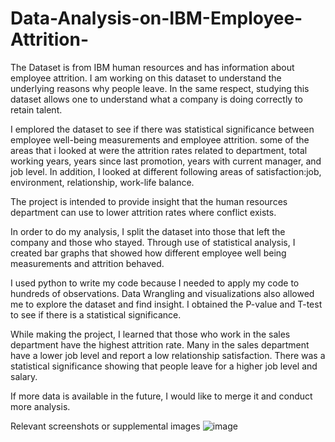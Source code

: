 # Data-Analysis-on-IBM-Employee-Attrition-
The Dataset is from IBM human resources and has information about employee attrition. I am working on this dataset to understand the underlying reasons why people leave.
In the same respect, studying this dataset allows one to understand what a company is doing correctly to retain talent. 

I emplored the dataset to see if there was statistical significance between employee well-being measurements and employee attrition. 
some of the areas that i looked at were the attrition rates related to department, total working years, years since last promotion, years with current manager, and job level. 
In addition, I looked at different following areas of satisfaction:job, environment, relationship, work-life balance.

The project is intended to provide insight that the human resources department can use to lower attrition rates where conflict exists. 

In order to do my analysis, I split the dataset into those that left the company and those who stayed. Through use of statistical analysis, I created bar graphs that showed how different
employee well being measurements and attrition behaved. 

I used python to write my code because I needed to apply my code to hundreds of observations. Data Wrangling and visualizations also allowed me to explore the dataset and find insight. 
I obtained the P-value and T-test to see if there is a statistical significance. 

While making the project, I learned that those who work in the sales department have the highest attrition rate. Many in the sales department have a lower job level and report a low relationship satisfaction.
There was a statistical significance showing that people leave for a higher job level and salary. 

If more data is available in the future, I would like to merge it and conduct more analysis. 

Relevant screenshots or supplemental images
![image](https://github.com/carlosgsp2/Data-Analysis-on-IBM-Employee-Attrition-/assets/145519266/3cd4ebc6-0afe-4f04-bc1b-4334e640085b)


